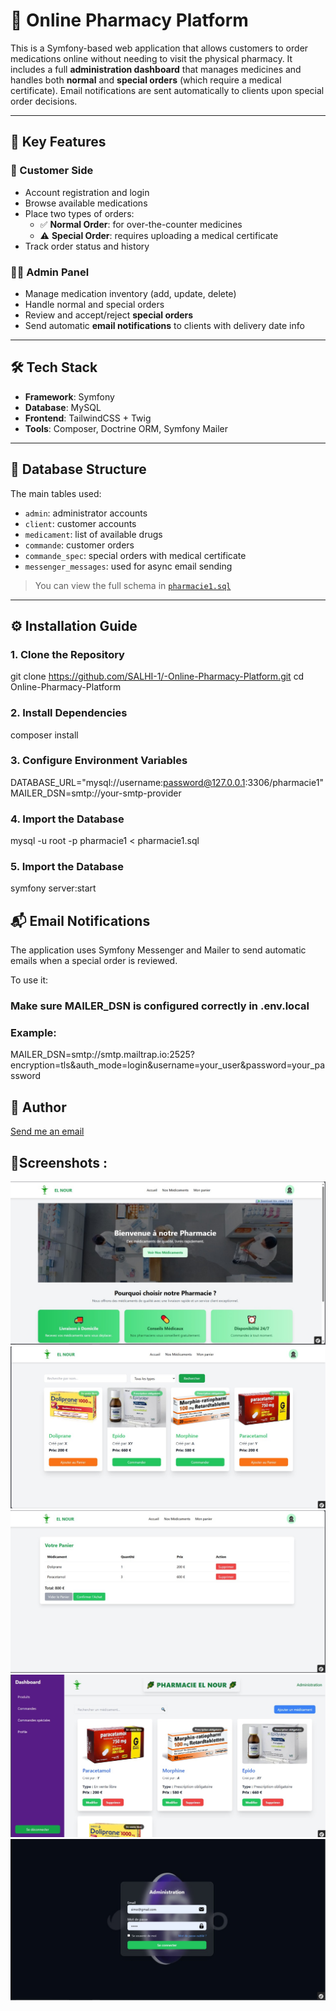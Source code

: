 # 💊 Online Pharmacy Platform

This is a Symfony-based web application that allows customers to order medications online without needing to visit the physical pharmacy. It includes a full **administration dashboard** that manages medicines and handles both **normal** and **special orders** (which require a medical certificate). Email notifications are sent automatically to clients upon special order decisions.

---

## 🌟 Key Features

### 👥 Customer Side
- Account registration and login
- Browse available medications
- Place two types of orders:
  - ✅ **Normal Order**: for over-the-counter medicines
  - ⚠️ **Special Order**: requires uploading a medical certificate
- Track order status and history

### 🧑‍⚕️ Admin Panel
- Manage medication inventory (add, update, delete)
- Handle normal and special orders
- Review and accept/reject **special orders**
- Send automatic **email notifications** to clients with delivery date info

---

## 🛠️ Tech Stack

- **Framework**: Symfony
- **Database**: MySQL
- **Frontend**: TailwindCSS + Twig
- **Tools**: Composer, Doctrine ORM, Symfony Mailer

---

## 🧩 Database Structure

The main tables used:
- `admin`: administrator accounts
- `client`: customer accounts
- `medicament`: list of available drugs
- `commande`: customer orders
- `commande_spec`: special orders with medical certificate
- `messenger_messages`: used for async email sending

> You can view the full schema in [`pharmacie1.sql`](pharmacie1.sql)

---

## ⚙️ Installation Guide

### 1. Clone the Repository
git clone https://github.com/SALHI-1/-Online-Pharmacy-Platform.git
cd Online-Pharmacy-Platform

### 2. Install Dependencies
composer install

### 3. Configure Environment Variables
DATABASE_URL="mysql://username:password@127.0.0.1:3306/pharmacie1"
MAILER_DSN=smtp://your-smtp-provider

### 4.  Import the Database
mysql -u root -p pharmacie1 < pharmacie1.sql

### 5.  Import the Database
symfony server:start

## 📬 Email Notifications
The application uses Symfony Messenger and Mailer to send automatic emails when a special order is reviewed.

To use it:

### Make sure MAILER_DSN is configured correctly in .env.local

### Example:

MAILER_DSN=smtp://smtp.mailtrap.io:2525?encryption=tls&auth_mode=login&username=your_user&password=your_password

## 👤 Author
[Send me an email](https://mail.google.com/mail/?view=cm&fs=1&to=mohammedsalhisam@gmail.com&su=Hello)


## 📸Screenshots : 
![Client - Homepage](public/images/Client_Home.jpg)
![Client - Storepage](public/images/Client_Store.jpg)
![Client - Shop](public/images/Client_shop.jpg)
![Admin - Medicament management](public/images/Admin_Medicaments.jpg)
![Admin - Login ](public/images/Admin_Login.jpg)




